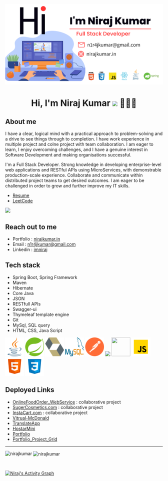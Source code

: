 ![Niraj Kumar](https://github.com/im-niraj/im-niraj/blob/master/Screenshot%202022-06-29%20at%208.37.01%20PM.png?raw=true)


<h1 align="center">Hi, I'm Niraj Kumar <img src="https://media.giphy.com/media/hvRJCLFzcasrR4ia7z/giphy.gif" width="35"> 🧑🏻‍💻</h1>






About me
---

I have a clear, logical mind with a practical approach to problem-solving and a drive to see things through to completion. I have work experience in multiple project and colne project with team collaboration. I am eager to learn, I enjoy overcoming challenges, and I have a genuine interest in Software Development and making organisations successful.

I'm a Full Stack Developer. Strong knowledge in developing enterprise-level web applications and RESTful APIs using MicroServices, with demonstrable production-scale experience. Collaborate and communicate within distributed project teams to get desired outcomes. I am eager to be challenged in order to grow and further improve my IT skills.

- [Resume](https://drive.google.com/file/d/1e8Dx5q-BgDCwsGAcZ5tzSs5qt5W1BVgo/view?usp=sharing)
- [LeetCode](https://leetcode.com/niraj-kumar/)

![](https://leetcard.jacoblin.cool/niraj-kumar)


Reach out to me
---

- Portfolio : [nirajkumar.in](https://www.nirajkumar.in)
- Email : [n1r4jkumar@gmail.com](mailto:n1r4jkumar@gmail.com)
- Linkedin : [imniraj](https://www.linkedin.com/in/imniraj/)



Tech stack
---
- Spring Boot, Spring Framework
- Maven 
- Hibernate
- Core Java
- JSON
- RESTfull APIs
- Swagger-ui
- Thymeleaf template engine
- Git
- MySql, SQL query
- HTML, CSS, Java Script

<div>
<img width="60px" height="60px" src="https://github.com/im-niraj/im-niraj/blob/master/java-icon.svg"/>
<img width="60px" height="60px" src="https://github.com/im-niraj/im-niraj/blob/master/spring.png"/>
<img width="60px" height="60px" src="https://github.com/im-niraj/im-niraj/blob/master/hibernate.svg"/>
<img width="60px" height="60px" src="https://github.com/im-niraj/im-niraj/blob/master/MySQL.png"/>
<img width="60px" height="60px" src="https://github.com/im-niraj/im-niraj/blob/master/postman.svg"/>
<img width="60px" heigth="60px" src="https://cdn.icon-icons.com/icons2/2107/PNG/512/file_type_swagger_icon_130134.png" />
<img width="60px" height="60px" src="https://www.thymeleaf.org/images/thymeleaf.png"/>
<img width="60px" height="60px" src="https://github.com/im-niraj/im-niraj/blob/master/js.svg"/>
<img width="60px" height="60px" src="https://github.com/im-niraj/im-niraj/blob/master/html.svg"/>
<img width="60px" height="60px" src="https://github.com/im-niraj/im-niraj/blob/master/css.svg"/>

</div>


Deployed Links
---
- [OnlineFoodOrder_WebService](https://github.com/roshan93190/Online_Food_Application)  :  collaborative project
- [SugerCosmetics.com](https://melodic-malabi-d69a87.netlify.app/)  :  collaborative project
- [InstaCart.com](https://glowing-kashata-fe5a26.netlify.app/)  :  collaborative project
- [Vitrual-McDonald](https://mcdonand-s.netlify.app/)
- [TranslateApp](https://lighthearted-blancmange-371c59.netlify.app/)
- [HostarMini](https://celadon-melomakarona-5432da.netlify.app/)
- [Portfolio](https://www.nirajkumar.in)
- [Portfolio_Project_Grid](https://portfolio-project-niraj.netlify.app/)



---


<p><img align="left" src="https://github-readme-stats.vercel.app/api/top-langs?username=im-niraj&show_icons=true&locale=en&layout=compact&theme=tokyonight"alt="nirajkumar" /></p>
<p>&nbsp;<img align="center" src="https://github-readme-stats.vercel.app/api?username=im-niraj&show_icons=true&locale=en&theme=tokyonight" alt="nirajkumar"/></p>
<br/>

<a href="https://github.com/im-niraj/github-readme-activity-graph"><img alt="Niraj's Activity Graph" src="https://activity-graph.herokuapp.com/graph?username=im-niraj&bg_color=0D1117&color=5BCDEC&line=5BCDEC&point=FFFFFF&hide_border=true" /></a>





